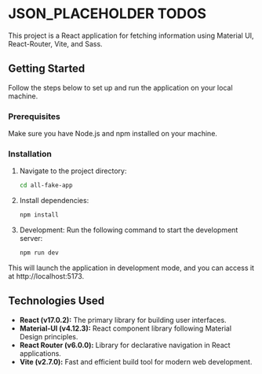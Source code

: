# JSON_PLACEHOLDER TODOS

This project is a React application for fetching information using Material UI, React-Router, Vite, and Sass.

## Getting Started

Follow the steps below to set up and run the application on your local machine.

### Prerequisites

Make sure you have Node.js and npm installed on your machine.

### Installation

1. Navigate to the project directory:

   ```bash
   cd all-fake-app
2. Install dependencies:
   ```bash
   npm install

3. Development:
Run the following command to start the development server:
   ```bash
   npm run dev
This will launch the application in development mode, and you can access it at http://localhost:5173.

## Technologies Used

- **React (v17.0.2):** The primary library for building user interfaces.
- **Material-UI (v4.12.3):** React component library following Material Design principles.
- **React Router (v6.0.0):** Library for declarative navigation in React applications.
- **Vite (v2.7.0):** Fast and efficient build tool for modern web development.
